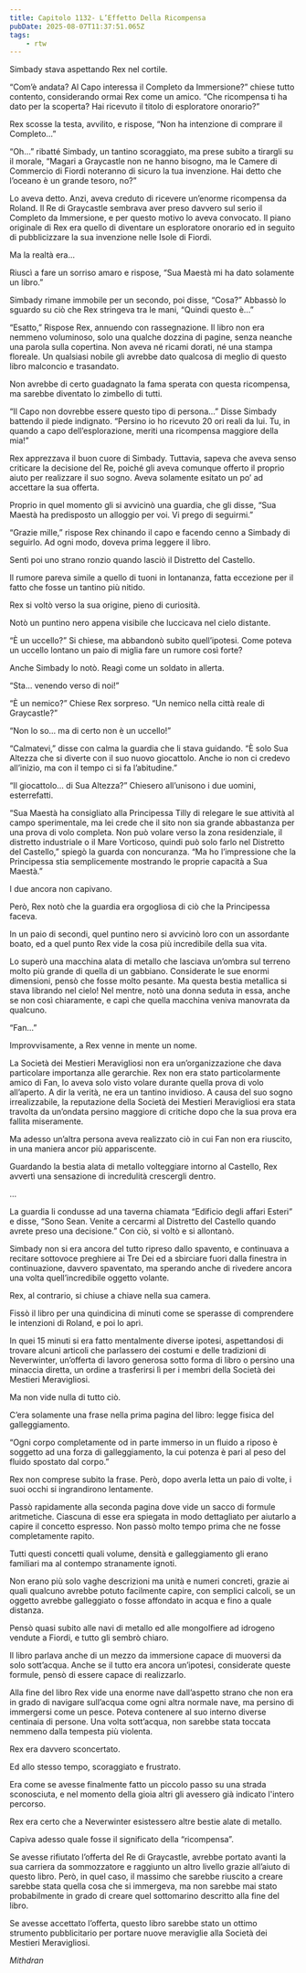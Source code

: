 ```yaml
---
title: Capitolo 1132- L’Effetto Della Ricompensa
pubDate: 2025-08-07T11:37:51.065Z
tags:
    - rtw
---
```





















Simbady stava aspettando Rex nel cortile.






“Com’è andata? Al Capo interessa il Completo da Immersione?” chiese tutto contento, considerando ormai Rex come un amico. “Che ricompensa ti ha dato per la scoperta? Hai ricevuto il titolo di esploratore onorario?”






Rex scosse la testa, avvilito, e rispose, “Non ha intenzione di comprare il Completo…”






“Oh…” ribatté Simbady, un tantino scoraggiato, ma prese subito a tirargli su il morale, “Magari a Graycastle non ne hanno bisogno, ma le Camere di Commercio di Fiordi noteranno di sicuro la tua invenzione. Hai detto che l’oceano è un grande tesoro, no?”






Lo aveva detto. Anzi, aveva creduto di ricevere un’enorme ricompensa da Roland. Il Re di Graycastle sembrava aver preso davvero sul serio il Completo da Immersione, e per questo motivo lo aveva convocato. Il piano originale di Rex era quello di diventare un esploratore onorario ed in seguito di pubblicizzare la sua invenzione nelle Isole di Fiordi.






Ma la realtà era…






Riuscì a fare un sorriso amaro e rispose, “Sua Maestà mi ha dato solamente un libro.”






Simbady rimane immobile per un secondo, poi disse, “Cosa?” Abbassò lo sguardo su ciò che Rex stringeva tra le mani, “Quindi questo è…”






“Esatto,” Rispose Rex, annuendo con rassegnazione. Il libro non era nemmeno voluminoso, solo una qualche dozzina di pagine, senza neanche una parola sulla copertina. Non aveva né ricami dorati, né una stampa floreale. Un qualsiasi nobile gli avrebbe dato qualcosa di meglio di questo libro malconcio e trasandato.






Non avrebbe di certo guadagnato la fama sperata con questa ricompensa, ma sarebbe diventato lo zimbello di tutti.






“Il Capo non dovrebbe essere questo tipo di persona…” Disse Simbady battendo il piede indignato. “Persino io ho ricevuto 20 ori reali da lui. Tu, in quando a capo dell’esplorazione, meriti una ricompensa maggiore della mia!”






Rex apprezzava il buon cuore di Simbady. Tuttavia, sapeva che aveva senso criticare la decisione del Re, poiché gli aveva comunque offerto il proprio aiuto per realizzare il suo sogno. Aveva solamente esitato un po’ ad accettare la sua offerta.






Proprio in quel momento gli si avvicinò una guardia, che gli disse, “Sua Maestà ha predisposto un alloggio per voi. Vi prego di seguirmi.”






“Grazie mille,” rispose Rex chinando il capo e facendo cenno a Simbady di seguirlo. Ad ogni modo, doveva prima leggere il libro.






Sentì poi uno strano ronzio quando lasciò il Distretto del Castello.






Il rumore pareva simile a quello di tuoni in lontananza, fatta eccezione per il fatto che fosse un tantino più nitido.






Rex si voltò verso la sua origine, pieno di curiosità.






Notò un puntino nero appena visibile che luccicava nel cielo distante.






“È un uccello?” Si chiese, ma abbandonò subito quell’ipotesi. Come poteva un uccello lontano un paio di miglia fare un rumore così forte?






Anche Simbady lo notò. Reagì come un soldato in allerta.






“Sta… venendo verso di noi!”






“È un nemico?” Chiese Rex sorpreso. “Un nemico nella città reale di Graycastle?”






“Non lo so… ma di certo non è un uccello!”






“Calmatevi,” disse con calma la guardia che li stava guidando. “È solo Sua Altezza che si diverte con il suo nuovo giocattolo. Anche io non ci credevo all’inizio, ma con il tempo ci si fa l’abitudine.”






“Il giocattolo… di Sua Altezza?” Chiesero all’unisono i due uomini, esterrefatti.






“Sua Maestà ha consigliato alla Principessa Tilly di relegare le sue attività al campo sperimentale, ma lei crede che il sito non sia grande abbastanza per una prova di volo completa. Non può volare verso la zona residenziale, il distretto industriale o il Mare Vorticoso, quindi può solo farlo nel Distretto del Castello,” spiegò la guarda con noncuranza. “Ma ho l’impressione che la Principessa stia semplicemente mostrando le proprie capacità a Sua Maestà.”






I due ancora non capivano.






Però, Rex notò che la guardia era orgogliosa di ciò che la Principessa faceva.






In un paio di secondi, quel puntino nero si avvicinò loro con un assordante boato, ed a quel punto Rex vide la cosa più incredibile della sua vita.






Lo superò una macchina alata di metallo che lasciava un’ombra sul terreno molto più grande di quella di un gabbiano. Considerate le sue enormi dimensioni, pensò che fosse molto pesante. Ma questa bestia metallica si stava librando nel cielo! Nel mentre, notò una donna seduta in essa, anche se non così chiaramente, e capì che quella macchina veniva manovrata da qualcuno.






“Fan…”






Improvvisamente, a Rex venne in mente un nome.






La Società dei Mestieri Meravigliosi non era un’organizzazione che dava particolare importanza alle gerarchie. Rex non era stato particolarmente amico di Fan, lo aveva solo visto volare durante quella prova di volo all’aperto. A dir la verità, ne era un tantino invidioso. A causa del suo sogno irrealizzabile, la reputazione della Società dei Mestieri Meravigliosi era stata travolta da un’ondata persino maggiore di critiche dopo che la sua prova era fallita miseramente.






Ma adesso un’altra persona aveva realizzato ciò in cui Fan non era riuscito, in una maniera ancor più appariscente.






Guardando la bestia alata di metallo volteggiare intorno al Castello, Rex avvertì una sensazione di incredulità crescergli dentro.






…






La guardia li condusse ad una taverna chiamata “Edificio degli affari Esteri” e disse, “Sono Sean. Venite a cercarmi al Distretto del Castello quando avrete preso una decisione.” Con ciò, si voltò e si allontanò.






Simbady non si era ancora del tutto ripreso dallo spavento, e continuava a recitare sottovoce preghiere ai Tre Dei ed a sbirciare fuori dalla finestra in continuazione, davvero spaventato, ma sperando anche di rivedere ancora una volta quell’incredibile oggetto volante.






Rex, al contrario, si chiuse a chiave nella sua camera.






Fissò il libro per una quindicina di minuti come se sperasse di comprendere le intenzioni di Roland, e poi lo aprì.






In quei 15 minuti si era fatto mentalmente diverse ipotesi, aspettandosi di trovare alcuni articoli che parlassero dei costumi e delle tradizioni di Neverwinter, un’offerta di lavoro generosa sotto forma di libro o persino una minaccia diretta, un ordine a trasferirsi lì per i membri della Società dei Mestieri Meravigliosi.






Ma non vide nulla di tutto ciò.






C’era solamente una frase nella prima pagina del libro: legge fisica del galleggiamento.






“Ogni corpo completamente od in parte immerso in un fluido a riposo è soggetto ad una forza di galleggiamento, la cui potenza è pari al peso del fluido spostato dal corpo.”






Rex non comprese subito la frase. Però, dopo averla letta un paio di volte, i suoi occhi si ingrandirono lentamente.






Passò rapidamente alla seconda pagina dove vide un sacco di formule aritmetiche. Ciascuna di esse era spiegata in modo dettagliato per aiutarlo a capire il concetto espresso. Non passò molto tempo prima che ne fosse completamente rapito.






Tutti questi concetti quali volume, densità e galleggiamento gli erano familiari ma al contempo stranamente ignoti.






Non erano più solo vaghe descrizioni ma unità e numeri concreti, grazie ai quali qualcuno avrebbe potuto facilmente capire, con semplici calcoli, se un oggetto avrebbe galleggiato o fosse affondato in acqua e fino a quale distanza.






Pensò quasi subito alle navi di metallo ed alle mongolfiere ad idrogeno vendute a Fiordi, e tutto gli sembrò chiaro.






Il libro parlava anche di un mezzo da immersione capace di muoversi da solo sott’acqua. Anche se il tutto era ancora un’ipotesi, considerate queste formule, pensò di essere capace di realizzarlo.






Alla fine del libro Rex vide una enorme nave dall’aspetto strano che non era in grado di navigare sull’acqua come ogni altra normale nave, ma persino di immergersi come un pesce. Poteva contenere al suo interno diverse centinaia di persone. Una volta sott’acqua, non sarebbe stata toccata nemmeno dalla tempesta più violenta.






Rex era davvero sconcertato.






Ed allo stesso tempo, scoraggiato e frustrato.






Era come se avesse finalmente fatto un piccolo passo su una strada sconosciuta, e nel momento della gioia altri gli avessero già indicato l'intero percorso.






Rex era certo che a Neverwinter esistessero altre bestie alate di metallo.






Capiva adesso quale fosse il significato della “ricompensa”.






Se avesse rifiutato l’offerta del Re di Graycastle, avrebbe portato avanti la sua carriera da sommozzatore e raggiunto un altro livello grazie all’aiuto di questo libro. Però, in quel caso, il massimo che sarebbe riuscito a creare sarebbe stata quella cosa che si immergeva, ma non sarebbe mai stato probabilmente in grado di creare quel sottomarino descritto alla fine del libro.






Se avesse accettato l’offerta, questo libro sarebbe stato un ottimo strumento pubblicitario per portare nuove meraviglie alla Società dei Mestieri Meravigliosi.






<em>Mithdran</em>


                                


                                



